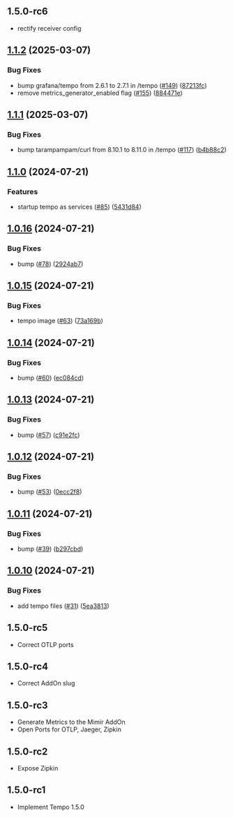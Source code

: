 ## 1.5.0-rc6

- rectify receiver config

## [1.1.2](https://github.com/cedricziel/ha-addons/compare/tempo-1.1.1...tempo-1.1.2) (2025-03-07)


### Bug Fixes

* bump grafana/tempo from 2.6.1 to 2.7.1 in /tempo ([#149](https://github.com/cedricziel/ha-addons/issues/149)) ([87213fc](https://github.com/cedricziel/ha-addons/commit/87213fceaaaa20f21a9e8672e3d094c47ce3747d))
* remove metrics_generator_enabled flag ([#155](https://github.com/cedricziel/ha-addons/issues/155)) ([884471e](https://github.com/cedricziel/ha-addons/commit/884471ecd370ef80ede989f2d2c910553452c418))

## [1.1.1](https://github.com/cedricziel/ha-addons/compare/tempo-1.1.0...tempo-1.1.1) (2025-03-07)


### Bug Fixes

* bump tarampampam/curl from 8.10.1 to 8.11.0 in /tempo ([#117](https://github.com/cedricziel/ha-addons/issues/117)) ([b4b88c2](https://github.com/cedricziel/ha-addons/commit/b4b88c25ceb716263c58311083c25b7ab762fbf7))

## [1.1.0](https://github.com/cedricziel/ha-addons/compare/tempo-1.0.16...tempo-1.1.0) (2024-07-21)


### Features

* startup tempo as services ([#85](https://github.com/cedricziel/ha-addons/issues/85)) ([5431d84](https://github.com/cedricziel/ha-addons/commit/5431d84dbab4a050d6430c278240daa7676e77b4))

## [1.0.16](https://github.com/cedricziel/ha-addons/compare/tempo-1.0.15...tempo-1.0.16) (2024-07-21)


### Bug Fixes

* bump ([#78](https://github.com/cedricziel/ha-addons/issues/78)) ([2924ab7](https://github.com/cedricziel/ha-addons/commit/2924ab7c11ecfc2d81ad510f97ff402ff86da1d8))

## [1.0.15](https://github.com/cedricziel/ha-addons/compare/tempo-1.0.14...tempo-1.0.15) (2024-07-21)


### Bug Fixes

* tempo image ([#63](https://github.com/cedricziel/ha-addons/issues/63)) ([73a169b](https://github.com/cedricziel/ha-addons/commit/73a169bf8f7c3ee2301d7909751af9c2ce26e0dd))

## [1.0.14](https://github.com/cedricziel/ha-addons/compare/tempo-1.0.13...tempo-1.0.14) (2024-07-21)


### Bug Fixes

* bump ([#60](https://github.com/cedricziel/ha-addons/issues/60)) ([ec084cd](https://github.com/cedricziel/ha-addons/commit/ec084cd63b70ceeeb50cd683216cf8d311fed1c2))

## [1.0.13](https://github.com/cedricziel/ha-addons/compare/tempo-1.0.12...tempo-1.0.13) (2024-07-21)


### Bug Fixes

* bump ([#57](https://github.com/cedricziel/ha-addons/issues/57)) ([c91e2fc](https://github.com/cedricziel/ha-addons/commit/c91e2fc864b1c9d18778df65b8a41d245c5199d2))

## [1.0.12](https://github.com/cedricziel/ha-addons/compare/tempo-1.0.11...tempo-1.0.12) (2024-07-21)


### Bug Fixes

* bump ([#53](https://github.com/cedricziel/ha-addons/issues/53)) ([0ecc2f8](https://github.com/cedricziel/ha-addons/commit/0ecc2f8f99f8f01e1c6621516a17a86ed52da499))

## [1.0.11](https://github.com/cedricziel/ha-addons/compare/tempo-1.0.10...tempo-1.0.11) (2024-07-21)


### Bug Fixes

* bump ([#39](https://github.com/cedricziel/ha-addons/issues/39)) ([b297cbd](https://github.com/cedricziel/ha-addons/commit/b297cbdd33f7412e48ef62ed301c5fc9f6007e90))

## [1.0.10](https://github.com/cedricziel/ha-addons/compare/tempo-1.0.9...tempo-1.0.10) (2024-07-21)


### Bug Fixes

* add tempo files ([#31](https://github.com/cedricziel/ha-addons/issues/31)) ([5ea3813](https://github.com/cedricziel/ha-addons/commit/5ea38138da51e45dd299bec220077020b991d7c9))

## 1.5.0-rc5

- Correct OTLP ports

## 1.5.0-rc4

- Correct AddOn slug

## 1.5.0-rc3

- Generate Metrics to the Mimir AddOn
- Open Ports for OTLP, Jaeger, Zipkin

## 1.5.0-rc2

- Expose Zipkin

## 1.5.0-rc1

- Implement Tempo 1.5.0
